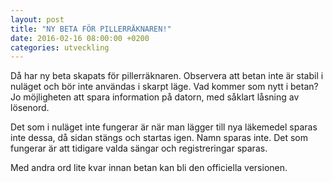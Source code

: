 ```yaml
---
layout: post
title: "NY BETA FÖR PILLERRÄKNAREN!"
date: 2016-02-16 08:00:00 +0200
categories: utveckling
---
```

Då har ny beta skapats för pillerräknaren. Observera att betan inte är stabil i nuläget och bör inte användas i skarpt läge. Vad kommer som nytt i betan? Jo möjligheten att spara information på datorn, med såklart låsning av lösenord.

Det som i nuläget inte fungerar är när man lägger till nya läkemedel sparas inte dessa, då sidan stängs och startas igen. Namn sparas inte. Det som fungerar är att tidigare valda sängar och registreringar sparas.

Med andra ord lite kvar innan betan kan bli den officiella versionen.